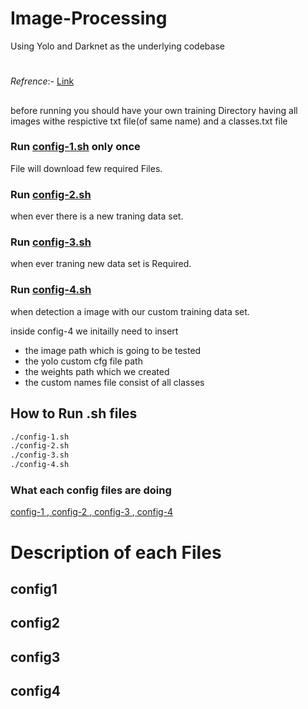 # Image-Processing
Using Yolo and Darknet as the underlying codebase
#
*Refrence*:- [Link](https://blog.francium.tech/custom-object-training-and-detection-with-yolov3-darknet-and-opencv-41542f2ff44e)
## 
before running you should have your own training Directory having all images withe respictive txt file(of same name) and a classes.txt file

### Run [config-1.sh](##config1) only once
File will download few required Files.
### Run [config-2.sh](##config2)
when ever there is a new traning data set.
### Run [config-3.sh](##config3)
when ever traning new data set is Required.
### Run [config-4.sh](##config4) 
when detection a image with our custom training data set.

inside config-4 we initailly need to insert 
- the image path which is going to be tested
- the yolo custom cfg file path
- the weights path which we created
- the custom names file consist of all classes 
## How to Run .sh files
```bash
./config-1.sh
./config-2.sh
./config-3.sh
./config-4.sh
```
### What each config files are doing 
[ config-1 ](##config1),[ config-2 ](##config2),[ config-3 ](##config3),[ config-4 ](##config4)

# Description of each Files
## config1
## config2
## config3
## config4
